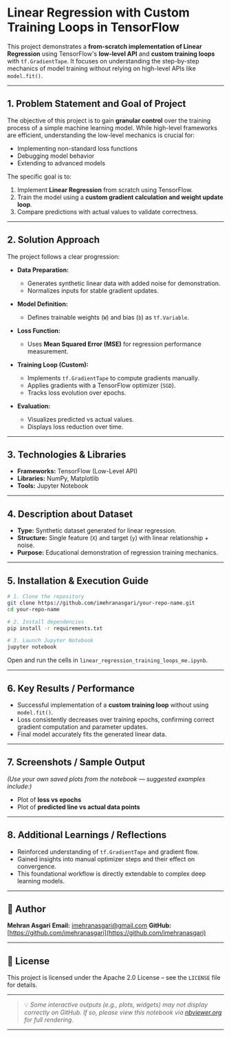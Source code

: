 # Linear Regression with Custom Training Loops in TensorFlow

This project demonstrates a **from-scratch implementation of Linear Regression** using TensorFlow's **low-level API** and **custom training loops** with `tf.GradientTape`. It focuses on understanding the step-by-step mechanics of model training without relying on high-level APIs like `model.fit()`.

---

## 1. Problem Statement and Goal of Project

The objective of this project is to gain **granular control** over the training process of a simple machine learning model. While high-level frameworks are efficient, understanding the low-level mechanics is crucial for:

* Implementing non-standard loss functions
* Debugging model behavior
* Extending to advanced models

The specific goal is to:

1. Implement **Linear Regression** from scratch using TensorFlow.
2. Train the model using a **custom gradient calculation and weight update loop**.
3. Compare predictions with actual values to validate correctness.

---

## 2. Solution Approach

The project follows a clear progression:

* **Data Preparation:**

  * Generates synthetic linear data with added noise for demonstration.
  * Normalizes inputs for stable gradient updates.
* **Model Definition:**

  * Defines trainable weights (`W`) and bias (`b`) as `tf.Variable`.
* **Loss Function:**

  * Uses **Mean Squared Error (MSE)** for regression performance measurement.
* **Training Loop (Custom):**

  * Implements `tf.GradientTape` to compute gradients manually.
  * Applies gradients with a TensorFlow optimizer (`SGD`).
  * Tracks loss evolution over epochs.
* **Evaluation:**

  * Visualizes predicted vs actual values.
  * Displays loss reduction over time.

---

## 3. Technologies & Libraries

* **Frameworks:** TensorFlow (Low-Level API)
* **Libraries:** NumPy, Matplotlib
* **Tools:** Jupyter Notebook

---

## 4. Description about Dataset

* **Type:** Synthetic dataset generated for linear regression.
* **Structure:** Single feature (`X`) and target (`y`) with linear relationship + noise.
* **Purpose:** Educational demonstration of regression training mechanics.

---

## 5. Installation & Execution Guide

```bash
# 1. Clone the repository
git clone https://github.com/imehranasgari/your-repo-name.git
cd your-repo-name

# 2. Install dependencies
pip install -r requirements.txt

# 3. Launch Jupyter Notebook
jupyter notebook
```

Open and run the cells in `linear_regression_training_loops_me.ipynb`.

---

## 6. Key Results / Performance

* Successful implementation of a **custom training loop** without using `model.fit()`.
* Loss consistently decreases over training epochs, confirming correct gradient computation and parameter updates.
* Final model accurately fits the generated linear data.

---

## 7. Screenshots / Sample Output

*(Use your own saved plots from the notebook — suggested examples include:)*

* Plot of **loss vs epochs**
* Plot of **predicted line vs actual data points**

---

## 8. Additional Learnings / Reflections

* Reinforced understanding of `tf.GradientTape` and gradient flow.
* Gained insights into manual optimizer steps and their effect on convergence.
* This foundational workflow is directly extendable to complex deep learning models.

---

## 👤 Author

**Mehran Asgari**
**Email:** [imehranasgari@gmail.com](mailto:imehranasgari@gmail.com)
**GitHub:** [https://github.com/imehranasgari](https://github.com/imehranasgari)

---

## 📄 License

This project is licensed under the Apache 2.0 License – see the `LICENSE` file for details.

---

> 💡 *Some interactive outputs (e.g., plots, widgets) may not display correctly on GitHub. If so, please view this notebook via [nbviewer.org](https://nbviewer.org) for full rendering.*

---
